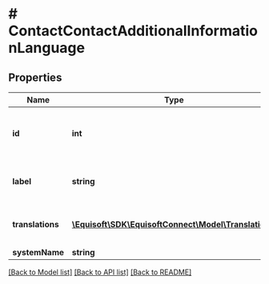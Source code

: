 # # ContactContactAdditionalInformationLanguage

## Properties

Name | Type | Description | Notes
------------ | ------------- | ------------- | -------------
**id** | **int** | Unique numerical identifier of the field value. |
**label** | **string** | Value label in the current language. |
**translations** | [**\Equisoft\SDK\EquisoftConnect\Model\Translation[]**](Translation.md) | Value labels in available languages. | [optional]
**systemName** | **string** |  | [optional]

[[Back to Model list]](../../README.md#models) [[Back to API list]](../../README.md#endpoints) [[Back to README]](../../README.md)
